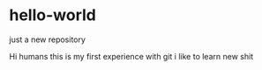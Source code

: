 # hello-world
just a  new repository

Hi humans
this is my first experience with git
i like to learn new shit
